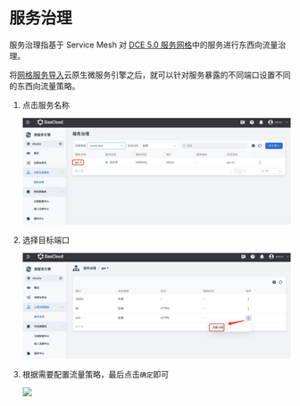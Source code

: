 # 服务治理

服务治理指基于 Service Mesh 对 [DCE 5.0 服务网格](../../mspider/intro/what.md)中的服务进行东西向流量治理。

将[网格服务导入](service.md)云原生微服务引擎之后，就可以针对服务暴露的不同端口设置不同的东西向流量策略。

1. 点击服务名称

    ![](../images/cloudms-traffic01.png)

2. 选择目标端口

    ![](../images/cloudms-traffic02.png)

3. 根据需要配置流量策略，最后点击`确定`即可
  
    ![](../images/cloudms-traffic03.png)

<!--关于各个策略的具体说明，待后续补充-->